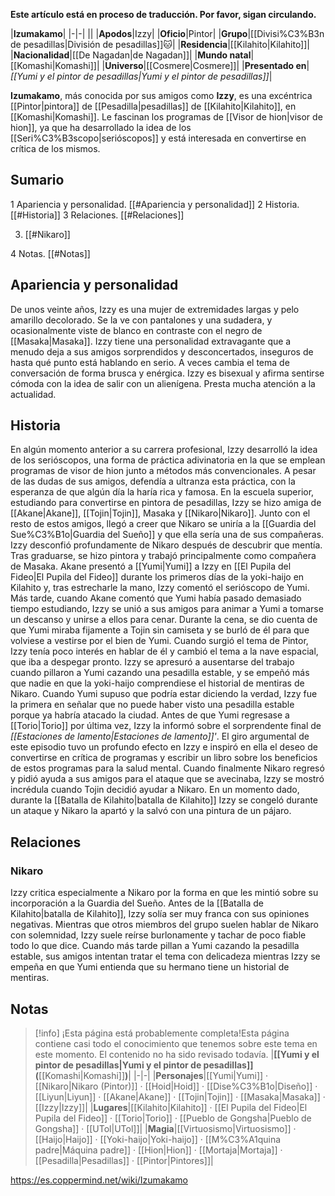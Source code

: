 **Este artículo está en proceso de traducción. Por favor, sigan circulando.**


|**Izumakamo**|
|-|-|
||
|**Apodos**|Izzy|
|**Oficio**|Pintor|
|**Grupo**|[[Divisi%C3%B3n de pesadillas\|División de pesadillas]]🐱︎|
|**Residencia**|[[Kilahito\|Kilahito]]|
|**Nacionalidad**|[[De Nagadan\|de Nagadan]]|
|**Mundo natal**|[[Komashi\|Komashi]]|
|**Universo**|[[Cosmere\|Cosmere]]|
|**Presentado en**|*[[Yumi y el pintor de pesadillas\|Yumi y el pintor de pesadillas]]*|

**Izumakamo**, más conocida por sus amigos como **Izzy**, es una excéntrica [[Pintor\|pintora]] de [[Pesadilla\|pesadillas]] de [[Kilahito\|Kilahito]], en [[Komashi\|Komashi]]. Le fascinan los programas de [[Visor de hion\|visor de hion]], ya que ha desarrollado la idea de los [[Seri%C3%B3scopo\|serióscopos]] y está interesada en convertirse en crítica de los mismos.

## Sumario

1 Apariencia y personalidad. [[#Apariencia y personalidad]] 
2 Historia. [[#Historia]] 
3 Relaciones. [[#Relaciones]] 

3. [[#Nikaro]] 


4 Notas. [[#Notas]] 


## Apariencia y personalidad
De unos veinte años, Izzy es una mujer de extremidades largas y pelo amarillo decolorado. Se la ve con pantalones y una sudadera, y ocasionalmente viste de blanco en contraste con el negro de [[Masaka\|Masaka]].
Izzy tiene una personalidad extravagante que a menudo deja a sus amigos sorprendidos y desconcertados, inseguros de hasta qué punto está hablando en serio. A veces cambia el tema de conversación de forma brusca y enérgica. Izzy es bisexual y afirma sentirse cómoda con la idea de salir con un alienígena. Presta mucha atención a la actualidad.

## Historia
En algún momento anterior a su carrera profesional, Izzy desarrolló la idea de los serióscopos, una forma de práctica adivinatoria en la que se emplean programas de visor de hion junto a métodos más convencionales. A pesar de las dudas de sus amigos, defendía a ultranza esta práctica, con la esperanza de que algún día la haría rica y famosa.
En la escuela superior, estudiando para convertirse en pintora de pesadillas, Izzy se hizo amiga de [[Akane\|Akane]], [[Tojin\|Tojin]], Masaka y [[Nikaro\|Nikaro]]. Junto con el resto de estos amigos, llegó a creer que Nikaro se uniría a la [[Guardia del Sue%C3%B1o\|Guardia del Sueño]] y que ella sería una de sus compañeras. Izzy desconfió profundamente de Nikaro después de descubrir que mentía. Tras graduarse, se hizo pintora y trabajó principalmente como compañera de Masaka.
Akane presentó a [[Yumi\|Yumi]] a Izzy en [[El Pupila del Fideo\|El Pupila del Fideo]] durante los primeros días de la yoki-haijo en Kilahito y, tras estrecharle la mano, Izzy comentó el serióscopo de Yumi.
Más tarde, cuando Akane comentó que Yumi había pasado demasiado tiempo estudiando, Izzy se unió a sus amigos para animar a Yumi a tomarse un descanso y unirse a ellos para cenar. Durante la cena, se dio cuenta de que Yumi miraba fijamente a Tojin sin camiseta y se burló de él para que volviese a vestirse por el bien de Yumi. Cuando surgió el tema de Pintor, Izzy tenía poco interés en hablar de él y cambió el tema a la nave espacial, que iba a despegar pronto.
Izzy se apresuró a ausentarse del trabajo cuando pillaron a Yumi cazando una pesadilla estable, y se empeñó más que nadie en que la yoki-haijo comprendiese el historial de mentiras de Nikaro. Cuando Yumi supuso que podría estar diciendo la verdad, Izzy fue la primera en señalar que no puede haber visto una pesadilla estable porque ya habría atacado la ciudad.
Antes de que Yumi regresase a [[Torio\|Torio]] por última vez, Izzy la informó sobre el sorprendente final de *[[Estaciones de lamento\|Estaciones de lamento]]'*. El giro argumental de este episodio tuvo un profundo efecto en Izzy e inspiró en ella el deseo de convertirse en crítica de programas y escribir un libro sobre los beneficios de estos programas para la salud mental.
Cuando finalmente Nikaro regresó y pidió ayuda a sus amigos para el ataque que se avecinaba, Izzy se mostró incrédula cuando Tojin decidió ayudar a Nikaro. En un momento dado, durante la [[Batalla de Kilahito\|batalla de Kilahito]] Izzy se congeló durante un ataque y Nikaro la apartó y la salvó con una pintura de un pájaro.

## Relaciones
### Nikaro
Izzy critica especialmente a Nikaro por la forma en que les mintió sobre su incorporación a la Guardia del Sueño. Antes de la [[Batalla de Kilahito\|batalla de Kilahito]], Izzy solía ser muy franca con sus opiniones negativas. Mientras que otros miembros del grupo suelen hablar de Nikaro con solemnidad, Izzy suele reírse burlonamente y tachar de poco fiable todo lo que dice. Cuando más tarde pillan a Yumi cazando la pesadilla estable, sus amigos intentan tratar el tema con delicadeza mientras Izzy se empeña en que Yumi entienda que su hermano tiene un historial de mentiras.

## Notas

> [!info] ¡Esta página está probablemente completa!Esta página contiene casi todo el conocimiento que tenemos sobre este tema en este momento.
El contenido no ha sido revisado todavía.
|**[[Yumi y el pintor de pesadillas\|Yumi y el pintor de pesadillas]] (**[[Komashi\|Komashi]]**)**|
|-|-|
|**Personajes**|[[Yumi\|Yumi]] · [[Nikaro\|Nikaro (Pintor)]] · [[Hoid\|Hoid]] · [[Dise%C3%B1o\|Diseño]] · [[Liyun\|Liyun]] · [[Akane\|Akane]] · [[Tojin\|Tojin]] · [[Masaka\|Masaka]] · [[Izzy\|Izzy]]|
|**Lugares**|[[Kilahito\|Kilahito]] · [[El Pupila del Fideo\|El Pupila del Fideo]] · [[Torio\|Torio]] · [[Pueblo de Gongsha\|Pueblo de Gongsha]] · [[UTol\|UTol]]|
|**Magia**|[[Virtuosismo\|Virtuosismo]] · [[Haijo\|Haijo]] · [[Yoki-haijo\|Yoki-haijo]] · [[M%C3%A1quina padre\|Máquina padre]] · [[Hion\|Hion]] · [[Mortaja\|Mortaja]] · [[Pesadilla\|Pesadillas]] · [[Pintor\|Pintores]]|



https://es.coppermind.net/wiki/Izumakamo